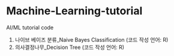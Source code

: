 # Machine-Learning-tutorial
AI/ML tutorial code

1. 나이브 베이즈 분류_Naive Bayes Classification (코드 작성 언어: R)
2. 의사결정나무_Decision Tree (코드 작성 언어: R)
